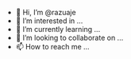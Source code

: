 - 👋 Hi, I’m @razuaje
- 👀 I’m interested in ...
- 🌱 I’m currently learning ...
- 💞️ I’m looking to collaborate on ...
- 📫 How to reach me ...

<!---
razuaje/razuaje is a ✨ special ✨ repository because its `README.md` (this file) appears on your GitHub profile.
You can click the Preview link to take a look at your changes.
--->
